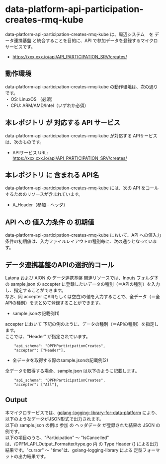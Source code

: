 # data-platform-api-participation-creates-rmq-kube
data-platform-api-participation-creates-rmq-kube は、周辺システム　を データ連携基盤 と統合することを目的に、API で参加データを登録するマイクロサービスです。

* https://xxx.xxx.io/api/API_PARTICIPATION_SRV/creates/

## 動作環境
data-platform-api-participation-creates-rmq-kube の動作環境は、次の通りです。  
・ OS: LinuxOS （必須）  
・ CPU: ARM/AMD/Intel（いずれか必須）  

## 本レポジトリ が 対応する API サービス
data-platform-api-participation-creates-rmq-kube が対応する APIサービス は、次のものです。

* APIサービス URL: https://xxx.xxx.io/api/API_PARTICIPATION_SRV/creates/

## 本レポジトリ に 含まれる API名
data-platform-api-participation-creates-rmq-kube には、次の API をコールするためのリソースが含まれています。  

* A_Header（参加 - ヘッダ）

## API への 値入力条件 の 初期値
data-platform-api-participation-creates-rmq-kube において、API への値入力条件の初期値は、入力ファイルレイアウトの種別毎に、次の通りとなっています。  

## データ連携基盤のAPIの選択的コール
Latona および AION の データ連携基盤 関連リソースでは、Inputs フォルダ下の sample.json の accepter に登録したいデータの種別（＝APIの種別）を入力し、指定することができます。  
なお、同 accepter にAll(もしくは空白)の値を入力することで、全データ（＝全APIの種別）をまとめて登録することができます。  

* sample.jsonの記載例(1)  

accepter において 下記の例のように、データの種別（＝APIの種別）を指定します。  
ここでは、"Header" が指定されています。    
  
```
	"api_schema": "DPFMParticipationCreates",
	"accepter": ["Header"],
```
  
* 全データを取得する際のsample.jsonの記載例(2)  

全データを取得する場合、sample.json は以下のように記載します。  

```
	"api_schema": "DPFMParticipationCreates",
	"accepter": ["All"],
```

## Output  
本マイクロサービスでは、[golang-logging-library-for-data-platform](https://github.com/latonaio/golang-logging-library-for-data-platform) により、以下のようなデータがJSON形式で出力されます。  
以下の sample.json の例は 参加 の ヘッダデータ が登録された結果の JSON の例です。  
以下の項目のうち、"Participation" ～ "IsCancelled" は、/DPFM_API_Output_Formatter/type.go 内 の Type Header {} による出力結果です。"cursor" ～ "time"は、golang-logging-library による 定型フォーマットの出力結果です。  

```
```

